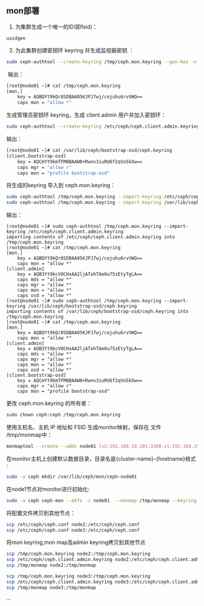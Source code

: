 ## mon部署 

1. 为集群生成一个唯一的ID(即fsid)：

```
uuidgen
```

2. 为此集群创建密钥环 keyring 并生成监视器密钥 ：

```bash
sudo ceph-authtool --create-keyring /tmp/ceph.mon.keyring --gen-key -n mon. --cap mon 'allow *'
```

​	输出：

```bash
[root@node01 ~]# cat /tmp/ceph.mon.keyring
[mon.]
	key = AQBQYt9kQr8SDBAA05KJPJ7wj/cojuhu6rvVWQ==
	caps mon = "allow *"
```

生成管理员密钥环 keyring，生成 client.admin 用户并加入密钥环：

```bash
sudo ceph-authtool --create-keyring /etc/ceph/ceph.client.admin.keyring --gen-key -n client.admin --cap mon 'allow *' --cap osd 'allow *' --cap mds 'allow *' --cap mgr 'allow *'
```

输出：

```bash
[root@node01 ~]# cat /var/lib/ceph/bootstrap-osd/ceph.keyring
[client.bootstrap-osd]
	key = AQCmYt9kmTFMBBAAW8+Rwnv3iuRU6f2qVo5kXw==
	caps mgr = "allow r"
	caps mon = "profile bootstrap-osd"
```

将生成的keyring 导入到 ceph.mon.keyring：

```bash
sudo ceph-authtool /tmp/ceph.mon.keyring --import-keyring /etc/ceph/ceph.client.admin.keyring
sudo ceph-authtool /tmp/ceph.mon.keyring --import-keyring /var/lib/ceph/bootstrap-osd/ceph.keyring
```

输出：

```b ash
[root@node01 ~]# sudo ceph-authtool /tmp/ceph.mon.keyring --import-keyring /etc/ceph/ceph.client.admin.keyring
importing contents of /etc/ceph/ceph.client.admin.keyring into /tmp/ceph.mon.keyring
[root@node01 ~]# cat /tmp/ceph.mon.keyring
[mon.]
	key = AQBQYt9kQr8SDBAA05KJPJ7wj/cojuhu6rvVWQ==
	caps mon = "allow *"
[client.admin]
	key = AQB3Yt9kcV0CHxAA2ljATohTAe0u75zEtyTgLA==
	caps mds = "allow *"
	caps mgr = "allow *"
	caps mon = "allow *"
	caps osd = "allow *"
[root@node01 ~]# sudo ceph-authtool /tmp/ceph.mon.keyring --import-keyring /var/lib/ceph/bootstrap-osd/ceph.keyring
importing contents of /var/lib/ceph/bootstrap-osd/ceph.keyring into /tmp/ceph.mon.keyring
[root@node01 ~]# cat /tmp/ceph.mon.keyring
[mon.]
	key = AQBQYt9kQr8SDBAA05KJPJ7wj/cojuhu6rvVWQ==
	caps mon = "allow *"
[client.admin]
	key = AQB3Yt9kcV0CHxAA2ljATohTAe0u75zEtyTgLA==
	caps mds = "allow *"
	caps mgr = "allow *"
	caps mon = "allow *"
	caps osd = "allow *"
[client.bootstrap-osd]
	key = AQCmYt9kmTFMBBAAW8+Rwnv3iuRU6f2qVo5kXw==
	caps mgr = "allow r"
	caps mon = "profile bootstrap-osd"
```

更改 ceph.mon.keyring 的所有者：

```bash
sudo chown ceph:ceph /tmp/ceph.mon.keyring
```

使用主机名、主机 IP 地址和 FSID 生成monitor映射，保存在 文件 /tmp/monmap中：

``` bash
monmaptool --create --addv node01 [v2:192.168.19.101:3300,v1:192.168.19.101:6789]  --fsid 33af1a28-8923-4d40-af06-90c376ed74b0  /tmp/monmap
```

在monitor主机上创建默认数据目录，目录名是{cluster-name}-{hostname}格式 :

```bash
sudo -u ceph mkdir /var/lib/ceph/mon/ceph-node01
```

在node1节点对monitor进行初始化:

```bash
sudo -u ceph ceph-mon --mkfs -i node01  --monmap /tmp/monmap --keyring /tmp/ceph.mon.keyring
```

将配置文件拷贝到其他节点：

```bash
scp /etc/ceph/ceph.conf node2:/etc/ceph/ceph.conf
scp /etc/ceph/ceph.conf node3:/etc/ceph/ceph.conf
```

 将mon keyring,mon map及admin keyring拷贝到其他节点

```bash
scp /tmp/ceph.mon.keyring node2:/tmp/ceph.mon.keyring
scp /etc/ceph/ceph.client.admin.keyring node2:/etc/ceph/ceph.client.admin.keyring
scp /tmp/monmap node2:/tmp/monmap

scp /tmp/ceph.mon.keyring node3:/tmp/ceph.mon.keyring
scp /etc/ceph/ceph.client.admin.keyring node3:/etc/ceph/ceph.client.admin.keyring
scp /tmp/monmap node3:/tmp/monmap
```



···


